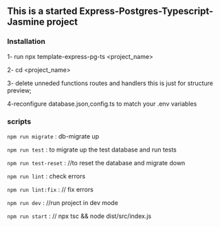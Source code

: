 ## This is a started Express-Postgres-Typescript-Jasmine project

### Installation

1- run npx template-express-pg-ts <project_name>

2- cd <project_name>

3- delete unneded functions routes and handlers this is just for structure preview;

4-reconfigure database.json,config.ts to match your .env variables

### scripts

`npm run migrate` : db-migrate up

`npm run test` : to migrate up the test database and run tests

`npm run test-reset` : //to reset the database and migrate down

`npm run lint` : check errors

`npm run lint:fix` : // fix errors

`npm run dev` : //run project in dev mode

`npm run start` : // npx tsc && node dist/src/index.js
